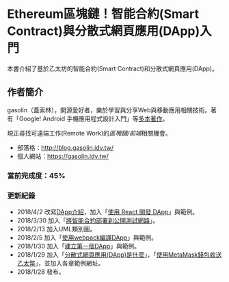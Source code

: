 # Ethereum區塊鏈！智能合約\(Smart Contract\)與分散式網頁應用\(DApp\)入門

本書介紹了基於乙太坊的智能合約\(Smart Contract\)和分散式網頁應用\(DApp\)。

## 作者簡介

gasolin（蓋索林），開源愛好者，樂於學習與分享Web與移動應用相關技術。著有「Google! Android 手機應用程式設計入門」等[多本著作](https://gasolin.idv.tw/portfolio#books)。

現正尋找可遠端工作(Remote Work)的*區塊鏈/前端*相關機會。

* 部落格：http://blog.gasolin.idv.tw/
* 個人網站：https://gasolin.idv.tw/

### 當前完成度：45%

### 更新紀錄

* 2018/4/2 改寫[DApp介紹](dapp.html)，加入「[使用 React 開發 DApp](dapp-with-create-react-app.html)」與範例。
* 2018/3/30 加入「[將智能合約部署到公開測試網路](deploy-to-testnet.html)」。
* 2018/2/13 加入UML類別圖。
* 2018/2/5 加入「[使用webpack編譯DApp](dapp_with_webpack.html)」與範例。
* 2018/1/30 加入「[建立第一個DApp](create-first-dapp.html)」與範例。
* 2018/1/29 加入「[分散式網頁應用(DApp)是什麼](what-is-dapp.html)」，「[使用MetaMask錢包收送乙太幣](howto-send-ether-from-wallet.html)」，並加入各章範例網址。
* 2018/1/28 發布。
